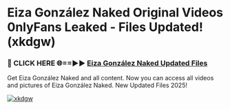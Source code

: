 # Eiza González Naked Original Videos 0nlyFans Leaked - Files Updated! (xkdgw)

<h3>🔴 CLICK HERE 🌐==►► <a href="https://tinyurl.com/yckcrads" rel="nofollow">Eiza González Naked Updated Files</a></h3>

Get Eiza González Naked and all content. Now you can access all videos and pictures of Eiza González Naked. New Updated Files 2025!

[![xkdgw](https://i.imgur.com/hpKpOFt.gif)](https://tinyurl.com/yckcrads)
